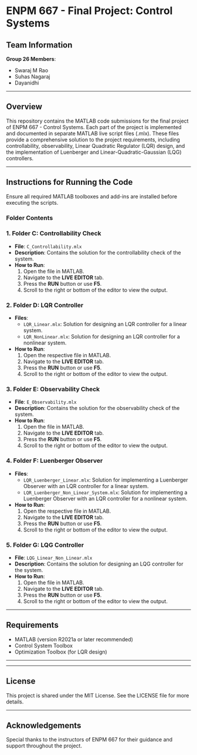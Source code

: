 
# ENPM 667 - Final Project: Control Systems

## Team Information
**Group 26 Members**:
- Swaraj M Rao
- Suhas Nagaraj
- Dayanidhi

---

## Overview
This repository contains the MATLAB code submissions for the final project of ENPM 667 - Control Systems. Each part of the project is implemented and documented in separate MATLAB live script files (.mlx). These files provide a comprehensive solution to the project requirements, including controllability, observability, Linear Quadratic Regulator (LQR) design, and the implementation of Luenberger and Linear-Quadratic-Gaussian (LQG) controllers.

---

## Instructions for Running the Code
Ensure all required MATLAB toolboxes and add-ins are installed before executing the scripts.

### **Folder Contents**
### 1. **Folder C: Controllability Check**
   - **File**: `C_Controllability.mlx`
   - **Description**: Contains the solution for the controllability check of the system.
   - **How to Run**:
     1. Open the file in MATLAB.
     2. Navigate to the **LIVE EDITOR** tab.
     3. Press the **RUN** button or use **F5**.
     4. Scroll to the right or bottom of the editor to view the output.

### 2. **Folder D: LQR Controller**
   - **Files**:
     - `LQR_Linear.mlx`: Solution for designing an LQR controller for a linear system.
     - `LQR_NonLinear.mlx`: Solution for designing an LQR controller for a nonlinear system.
   - **How to Run**:
     1. Open the respective file in MATLAB.
     2. Navigate to the **LIVE EDITOR** tab.
     3. Press the **RUN** button or use **F5**.
     4. Scroll to the right or bottom of the editor to view the output.

### 3. **Folder E: Observability Check**
   - **File**: `E_Observability.mlx`
   - **Description**: Contains the solution for the observability check of the system.
   - **How to Run**:
     1. Open the file in MATLAB.
     2. Navigate to the **LIVE EDITOR** tab.
     3. Press the **RUN** button or use **F5**.
     4. Scroll to the right or bottom of the editor to view the output.

### 4. **Folder F: Luenberger Observer**
   - **Files**:
     - `LQR_Luenberger_Linear.mlx`: Solution for implementing a Luenberger Observer with an LQR controller for a linear system.
     - `LQR_Luenberger_Non_Linear_System.mlx`: Solution for implementing a Luenberger Observer with an LQR controller for a nonlinear system.
   - **How to Run**:
     1. Open the respective file in MATLAB.
     2. Navigate to the **LIVE EDITOR** tab.
     3. Press the **RUN** button or use **F5**.
     4. Scroll to the right or bottom of the editor to view the output.

### 5. **Folder G: LQG Controller**
   - **File**: `LQG_Linear_Non_Linear.mlx`
   - **Description**: Contains the solution for designing an LQG controller for the system.
   - **How to Run**:
     1. Open the file in MATLAB.
     2. Navigate to the **LIVE EDITOR** tab.
     3. Press the **RUN** button or use **F5**.
     4. Scroll to the right or bottom of the editor to view the output.

---

## Requirements
- MATLAB (version R2021a or later recommended)
- Control System Toolbox
- Optimization Toolbox (for LQR design)

---

---

## License
This project is shared under the MIT License. See the LICENSE file for more details.

---

## Acknowledgements
Special thanks to the instructors of ENPM 667 for their guidance and support throughout the project.

